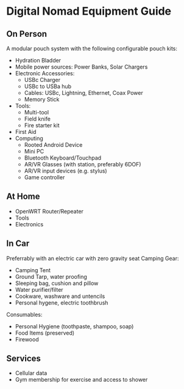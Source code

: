# Digital Nomad Equipment Guide

## On Person
A modular pouch system with the following configurable pouch kits:
- Hydration Bladder
- Mobile power sources: Power Banks, Solar Chargers
- Electronic Accessories:
    * USBc Charger
    * USBc to USBa hub
    * Cables: USBc, Lightning, Ethernet, Coax Power
    * Memory Stick
- Tools:
    * Multi-tool
    * Field knife
    * Fire starter kit
- First Aid
- Computing
    * Rooted Android Device
    * Mini PC
    * Bluetooth Keyboard/Touchpad
    * AR/VR Glasses (with station, preferably 6DOF)
    * AR/VR input devices (e.g. stylus)
    * Game controller

## At Home
- OpenWRT Router/Repeater
- Tools
- Electronics

## In Car
Preferrably with an electric car with zero gravity seat
Camping Gear:
- Camping Tent
- Ground Tarp, water proofing
- Sleeping bag, cushion and pillow
- Water purifier/filter
- Cookware, washware and untencils
- Personal hygene, electric toothbrush

Consumables:
- Personal Hygiene (toothpaste, shampoo, soap)
- Food Items (preserved)
- Firewood

## Services
- Cellular data
- Gym membership for exercise and access to shower
